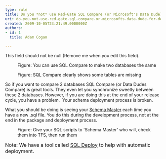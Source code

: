 ```yaml
---
type: rule
title: Do you *not* use Red-Gate SQL Compare (or Microsoft's Data Dude) for deployment (because they are a step at the end of your process)?
uri: do-you-not-use-red-gate-sql-compare-or-microsofts-data-dude-for-deployment-because-they-are-a-step-at-the-end-of-your-process
created: 2009-10-05T23:21:49.0000000Z
authors:
- id: 1
  title: Adam Cogan

---
```




<span class='intro'> This field should not be null (Remove me when you edit this field). </span>


  <dl class="image">
    <dt><img alt="" src="/Standards/SoftwareDevelopment/RulesToBetterSQLServerSchemaDeployment/PublishingImages/SQLCompareSync.png" /> </dt>
    <dd>Figure&#58; You can use SQL Compare to make two databases the same </dd>
</dl>
<dl class="image">
    <dt><img alt="" src="/Standards/SoftwareDevelopment/RulesToBetterSQLServerSchemaDeployment/PublishingImages/SQLCompareTables.png" /> </dt>
    <dd>Figure&#58; SQL Compare clearly shows some tables are missing </dd>
</dl>
<p>So if you want to compare 2 databases&#160;SQL Compare (or Data Dudes Compare)&#160;is great tools. They even let you synchronize sweetly between these 2 databases. However, if you are doing this at the end of your release cycle, you have a problem.&#160;&#160;Your schema deployment process is broken.</p>
<p>What you should be doing is seeing your <a shape="rect" href="/Standards/SoftwareDevelopment/RulesToBetterSQLServerSchemaDeployment/Pages/DoYouHaveASchemaMaster.aspx" title="Database Schema Master">Schema Master</a> each time you have a new .sql file. You do this during the development process, not at the end in the package and deployment process. </p>
<dl class="image">
    <dt><img alt="" src="/Standards/SoftwareDevelopment/RulesToBetterSQLServerSchemaDeployment/PublishingImages/SQLScriptInTFS.png" /> </dt>
    <dd>Figure&#58; Give your SQL scripts to 'Schema Master' who will,&#160;check them into TFS, then run them </dd>
</dl>
<font class="ms-rteCustom-YellowBorderBox" size="+0">Note&#58; We have a tool called <a shape="rect" href="http&#58;//www.ssw.com.au/ssw/SQLDeploy/">SQL Deploy</a> to help with automatic deployment.</font> 



